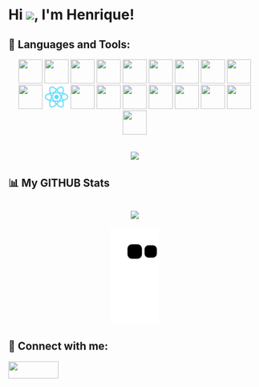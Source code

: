 <h1 align="left">Hi <img src="https://raw.githubusercontent.com/MartinHeinz/MartinHeinz/master/wave.gif" width="30px">, I'm Henrique!</h1>

## 🚀 Languages and Tools:

<p align="center"> 
    <img height="48" width="48" src="https://img.icons8.com/color/344/javascript--v1.png" />
    <img height="48" width="48" src="https://img.icons8.com/color/344/typescript.png" />  
    <img height="48" width="48" src="https://img.icons8.com/color/48/000000/nodejs.png" />
    <img height="48" width="48" src="https://img.icons8.com/color/48/000000/html-5.png" />
    <img height="48" width="48" src="https://img.icons8.com/color/48/000000/css3.png" />
    <img height="48" width="48" src="https://i.imgur.com/D7Yj6zz.png" />
    <img height="48" width="48" src="https://img.icons8.com/color/344/python--v1.png" />
    <img height="48" width="48" src="https://img.icons8.com/color/344/java-coffee-cup-logo--v1.png" /> 
    <img height="48" width="48" src="https://img.icons8.com/color/344/ruby-programming-language.png" />  
    <img height="48" width="48" src="https://cdn.jsdelivr.net/gh/devicons/devicon/icons/lua/lua-original-wordmark.svg" />
    <img height="48" width="48" src="https://raw.githubusercontent.com/devicons/devicon/master/icons/react/react-original.svg" />  
    <img height="48" width="48" src="https://img.icons8.com/color/344/visual-studio-code-2019.png" /> 
    <img height="48" width="48" src="https://img.icons8.com/color/48/000000/git.png" />  
    <img height="48" width="48" src="https://img.icons8.com/color/344/adobe-after-effects--v1.png" />
    <img height="48" width="48" src="https://img.icons8.com/color/344/adobe-premiere-pro--v1.png" />   
    <img height="48" width="48" src="https://img.icons8.com/color/344/adobe-photoshop--v1.png" />
    <img height="48" width="48" src="https://img.icons8.com/color/344/sony-vegas.png" />
    <img height="48" width="48" src="https://img.icons8.com/color/344/figma--v1.png" />   
    <img height="48" width="48" src="https://img.utdstc.com/icon/3c7/fcf/3c7fcf4930fa9402c22cee35e03fe9fcf9e8e47c9381d6b9e6922d71ee2e067a:200" />
</p>

<br/>

<div align="center">
    <a href="https://github.com/HenriqueMartinez/HenriqueMartinez.git">
        <img src="https://github-readme-streak-stats.herokuapp.com/?user=HenriqueMartinez&theme=black-ice&hide_border=true&stroke=0000&background=060A0CD0"/>
    </a>
</div>

## 📊 My GITHUB Stats

<br/>

<div align="center">
    <a href="https://github.com/HenriqueMartinez/HenriqueMartinez.git">
        <img src="https://activity-graph.herokuapp.com/graph?username=HenriqueMartinez&bg_color=0D1117&color=5BCDEC&line=5BCDEC&point=FFFFFF&hide_border=true" />                 
    </a>
 
![Snake animation](https://github.com/rafaballerini/rafaballerini/blob/output/github-contribution-grid-snake.svg) 
</div>

## 📝 Connect with me:
<div align="left">
    <a href = "https://discordapp.com/users/761081055679610881/">
        <img width="100" height="34" src="https://cdn.arstechnica.net/wp-content/uploads/2017/08/Discord-LogoWordmark-Color.png"/>
    </a>
</div>
